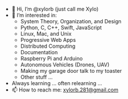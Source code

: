 - 👋 Hi, I’m @xylorb (just call me Xylo)
- 👀 I’m interested in:
  - System Theory, Organization, and Design
  - Python, C, C++, Swift, JavaScript
  - Linux, Mac, and Unix
  - Progressive Web Apps
  - Distributed Computing
  - Documentation
  - Raspberry Pi and Arduino
  - Autonomous Vehicles (Drones, UAV)
  - Making my garage door talk to my toaster
  - Other stuff ...
- Always learning ... often relearning ...
- 📫 How to reach me: xylorb.281@gmail.com
